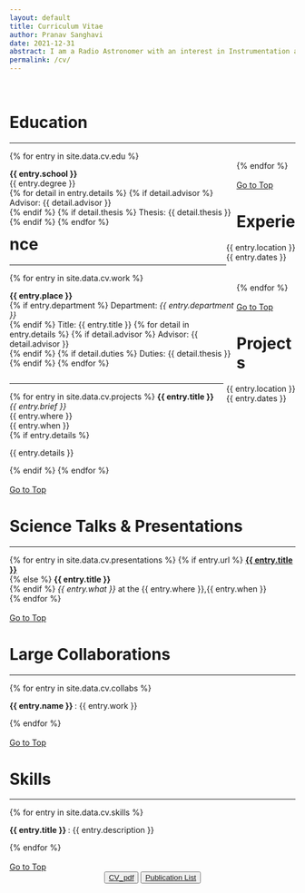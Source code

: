 ```yaml
---
layout: default
title: Curriculum Vitae
author: Pranav Sanghavi
date: 2021-12-31
abstract: I am a Radio Astronomer with an interest in Instrumentation and VLBI. I am currently completing my PhD at West Virginia University. My goal is to strive towards acquiring end-to-end expertise from analog chains to digital pipelines. I would like to build to telescopes to uncover the secrets of Fast Radio Bursts and Cosmology.
permalink: /cv/
---
```


<br>

<!-- Education -->
<h1 id="edu">Education</h1>

<hr>

<div class="container">
  {% for entry in site.data.cv.edu %}
  <div class="content_left_responsive">
    <p style='float: left; width: 100vw; max-width: 400px;'>
      <b>{{ entry.school }}</b><br>
      {{ entry.degree }}<br>
      {% for detail in entry.details %}
      {% if detail.advisor %}
      Advisor: {{ detail.advisor }}<br>
      {% endif %}
      {% if detail.thesis %}
      Thesis: {{ detail.thesis }}<br>
      {% endif %}
      {% endfor %}
    </p>
  </div>
  <div class="content_left_responsive">
    <p style='float: right'>
      {{ entry.location }}<br>
      {{ entry.dates }}<br>
    </p>
  </div>
  {% endfor %}
</div>
<br>
<a href="#">Go to Top</a>
<br>

<!-- Work Experience -->
<h1 id="edu">Experience</h1>

<hr>

<div class="container">
  {% for entry in site.data.cv.work %}
  <div class="content_left_responsive">
    <p style='float: left; width: 100vw; max-width: 400px;'>
      <b>{{ entry.place }}</b><br>
      {% if entry.department %}
      Department: <i>{{ entry.department }}</i><br>
      {% endif %}
      Title: {{ entry.title }}
      {% for detail in entry.details %}
      {% if detail.advisor %}
      Advisor: {{ detail.advisor }}<br>
      {% endif %}
      {% if detail.duties %}
      Duties: {{ detail.thesis }}<br>
      {% endif %}
      {% endfor %}
    </p>
  </div>
  <div class="content_left_responsive">
    <p style='float: right; margin-left: 5px;'>
      {{ entry.location }}<br>
      {{ entry.dates }}<br>
    </p>
  </div>
  {% endfor %}
</div>
<br>
<a href="#">Go to Top</a>
<br>

<!-- Projects -->
<h1 id="skills">Projects</h1>
<hr>
<div class="container">
  {% for entry in site.data.cv.projects %}
  <b> {{ entry.title }} </b><br>
  <i> {{ entry.brief }} </i><br>
  {{ entry.where }}<br>
  {{ entry.when }}<br>
  {% if entry.details %}
  <p>
    {{ entry.details }}
  </p>
  {% endif %}
  {% endfor %}
</div>
<br>
<a href="#">Go to Top</a>
<br>

<!-- Presentations -->
<h1 id="pres">Science Talks & Presentations</h1>

<hr>

<div class="container">
  {% for entry in site.data.cv.presentations %}
  {% if entry.url %}
  <b><a href="{{ entry.url }}">{{ entry.title }}</a></b><br>
  {% else %}
  <b>{{ entry.title }}</b><br>
  {% endif %}
  <i>{{ entry.what }}</i> at the {{ entry.where }},{{ entry.when }}<br>
  {% endfor %}
</div>
<br>
<a href="#">Go to Top</a>
<br>

<!-- Collaborations -->
<h1 id="skills">Large Collaborations</h1>

<hr>

<div class="container">
  {% for entry in site.data.cv.collabs %}
  <p>
    <b> {{ entry.name }} </b>: {{ entry.work }}<br>
  </p>
  {% endfor %}
</div>
<br>
<a href="#">Go to Top</a>
<br>

<!-- Skills -->
<h1 id="skills">Skills</h1>

<hr>

<div class="container">
  {% for entry in site.data.cv.skills %}
  <p>
    <b>{{ entry.title }} </b>: {{ entry.description }}<br>
  </p>
  {% endfor %}
</div>
</br>
<a href="#">Go to Top</a>

<!-- Buttons -->
</br>
<div style="text-align: center;">
  <button><a href="https://pranavsanghavi.com/CV/">CV_pdf</a></button>
  <button><a href="{{ site.url }}/pub_list">Publication List</a></button>
</div>
